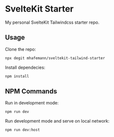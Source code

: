 # SvelteKit Starter

My personal SvelteKit Tailwindcss starter repo.

## Usage

Clone the repo:

```bash
npx degit mhafemann/sveltekit-tailwind-starter
```

Install dependecies:

```bash
npm install
```


## NPM Commands

Run in development mode:

```bash
npm run dev
```

Run development mode and serve on local network:

```bash
npm run dev:host
```
